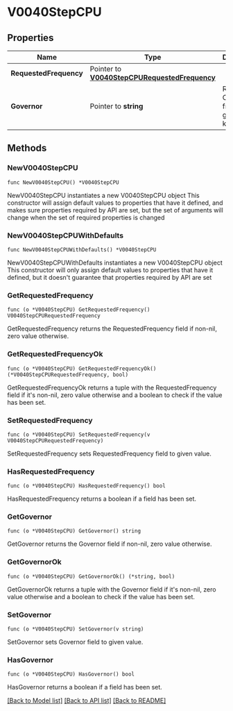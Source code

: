 # V0040StepCPU

## Properties

Name | Type | Description | Notes
------------ | ------------- | ------------- | -------------
**RequestedFrequency** | Pointer to [**V0040StepCPURequestedFrequency**](V0040StepCPURequestedFrequency.md) |  | [optional] 
**Governor** | Pointer to **string** | Requested CPU frequency governor in kHz | [optional] 

## Methods

### NewV0040StepCPU

`func NewV0040StepCPU() *V0040StepCPU`

NewV0040StepCPU instantiates a new V0040StepCPU object
This constructor will assign default values to properties that have it defined,
and makes sure properties required by API are set, but the set of arguments
will change when the set of required properties is changed

### NewV0040StepCPUWithDefaults

`func NewV0040StepCPUWithDefaults() *V0040StepCPU`

NewV0040StepCPUWithDefaults instantiates a new V0040StepCPU object
This constructor will only assign default values to properties that have it defined,
but it doesn't guarantee that properties required by API are set

### GetRequestedFrequency

`func (o *V0040StepCPU) GetRequestedFrequency() V0040StepCPURequestedFrequency`

GetRequestedFrequency returns the RequestedFrequency field if non-nil, zero value otherwise.

### GetRequestedFrequencyOk

`func (o *V0040StepCPU) GetRequestedFrequencyOk() (*V0040StepCPURequestedFrequency, bool)`

GetRequestedFrequencyOk returns a tuple with the RequestedFrequency field if it's non-nil, zero value otherwise
and a boolean to check if the value has been set.

### SetRequestedFrequency

`func (o *V0040StepCPU) SetRequestedFrequency(v V0040StepCPURequestedFrequency)`

SetRequestedFrequency sets RequestedFrequency field to given value.

### HasRequestedFrequency

`func (o *V0040StepCPU) HasRequestedFrequency() bool`

HasRequestedFrequency returns a boolean if a field has been set.

### GetGovernor

`func (o *V0040StepCPU) GetGovernor() string`

GetGovernor returns the Governor field if non-nil, zero value otherwise.

### GetGovernorOk

`func (o *V0040StepCPU) GetGovernorOk() (*string, bool)`

GetGovernorOk returns a tuple with the Governor field if it's non-nil, zero value otherwise
and a boolean to check if the value has been set.

### SetGovernor

`func (o *V0040StepCPU) SetGovernor(v string)`

SetGovernor sets Governor field to given value.

### HasGovernor

`func (o *V0040StepCPU) HasGovernor() bool`

HasGovernor returns a boolean if a field has been set.


[[Back to Model list]](../README.md#documentation-for-models) [[Back to API list]](../README.md#documentation-for-api-endpoints) [[Back to README]](../README.md)


